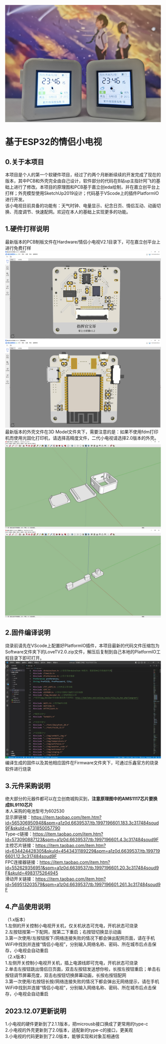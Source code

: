 ![](Images/MiniTV.jpg)
# 基于ESP32的情侣小电视
## 0.关于本项目
本项目是个人的第一个软硬件项目，经过了约两个月断断续续的开发完成了现在的版本，其中PCB和外壳完全由自己设计，软件部分的代码在B站up主指针阿飞的基础上进行了修改。本项目的原理图和PCB基于嘉立创eda绘制，并在嘉立创平台上打样；外壳模型使用SketchUp2019设计；代码基于VScode上的插件PlatformIO进行开发。  
该小电视目前具备的功能有：天气时钟、电量显示、纪念日页、情侣互动、动画切换、亮度调节、快速配网。欢迎在本人的基础上实现更多的功能。
## 1.硬件打样说明
最新版本的PCB制板文件在Hardware/情侣小电视V2.1目录下，可在嘉立创平台上进行免费打样
![](Images/PCB1.jpg)![](Images/PCB2.jpg)
最新版本的外壳文件在3D Model文件夹下，需要注意的是：如果不使用fdm打印机而使用光固化打印机，请选择高精度文件，二代小电视请选择2.0版本的外壳。
![](Images/3DModel1.jpg)![](Images/3DModel2.jpg)
## 2.固件编译说明
烧录前请先在VScode上配置好PlatformIO插件，本项目最新的代码文件压缩包为Software文件夹下的LoveTV2.0.zip文件，解压后复制到自己本地的PlatformIO工程目录下即可打开。
![](Images/Code.jpg)
编译生成的固件以及其他相应固件在Firmware文件夹下，可通过乐鑫官方的烧录软件进行烧录
## 3.元件采购说明
绝大部分的元器件都可以在立创商城购买到，**注意原理图中的AMS1117芯片要换成BL9110芯片**  
本人采购的电池型号为602530  
显示屏链接：https://item.taobao.com/item.htm?id=565306950948&spm=a1z0d.6639537/tb.1997196601.183.3c317484soud9F&skuId=4731850057790  
Type-c链接：https://item.taobao.com/item.htm?id=573090887123&spm=a1z0d.6639537/tb.1997196601.4.3c317484soud9F  
主控芯片链接：https://item.taobao.com/item.htm?id=634424428305&skuId=4543431189229&spm=a1z0d.6639537/tb.1997196601.12.3c317484soud9F  
FPC连接器链接：https://item.taobao.com/item.htm?id=552629356951&spm=a1z0d.6639537/tb.1997196601.20.3c317484soud9F&skuId=4983175264945  
滑动开关链接：https://item.taobao.com/item.htm?id=569513203579&spm=a1z0d.6639537/tb.1997196601.261.3c317484soud9F  
## 4.产品使用说明
（1.x版本）  
1.左侧的开关控制小电视开关机，仅关机状态可充电，开机状态可烧录  
2.左按钮按第一下配网，按第二下重启；右按钮切换显示动画  
3.第一次使用/左按钮按下/网络连接失败的情况下都会弹出配网页面，请在手机WiFi中找到并连接“情侣小电视”，分别输入网络名称、密码、所在城市后点击保存，小电视会自动重启  
（2.x版本）  
1.左侧开关控制小电视开关机，插上电源线即可充电，开机状态可烧录  
2.单击左按钮跳出情侣日页面，双击左按钮发送想你啦，长按左按钮重启；单击右按钮调节屏幕亮度，双击右按钮切换屏幕动画，长按右按钮配网  
3.第一次使用/右按钮长按/网络连接失败的情况下都会弹出无网络提示，请在手机WiFi中找到并连接“情侣小电视”，分别输入网络名称、密码、所在城市后点击保存，小电视会自动重启  
## 2023.12.07更新说明
1.小电视的硬件更新到了2.1.1版本，把microusb接口换成了更常用的type-c  
2.小电视的外壳更新到了2.0版本，适配新的type-c的接口，更美观  
3.小电视的代码更新到了2.0版本，能够实现和对象互相通信  
